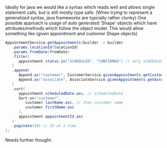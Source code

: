 Ideally for java we would like a syntax which reads well and allows single statement calls, but is still mostly type safe. 
(When trying to represent a generalized syntax, java frameworks are typcially rather clunky)
One possible approach is usage of auto generated 'Shape' objects which have attributes/methods which follow the object model.
This would allow something like (given appointment and customer Shape objects)

```java
AppointmentService.getAppointments(builder -> builder
   .params.locationId(locationId)
   .params.fromDate(fromDate)
   .filter(
      appointment.status.in("SCHEDULED", "CONFIRMED") // only SCHEDULED or CONFIRMED
   )
   .append(
      Append.as("customer", CustomerService.givenAppointments.getCustomer()), // append customer
      Append.as("associate", AssociateService.givenAppointments.getAssociate()) // append associate
   )
   .sort(
      appointment.scheduledDate.asc, // scheduledDate
      Sort.on("customer",
         customer.lastName.asc, // then customer name
         customer.firstName.asc
      ),
      appointment.appointmentId.asc
   )
   .paginate(10) // 10 at a time
);
```

Needs further thought.
